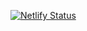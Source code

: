 [![Netlify Status](https://api.netlify.com/api/v1/badges/1529ec45-69bf-434e-9815-499a58d67cc3/deploy-status)](https://app.netlify.com/sites/williamtechportfolio/deploys)
